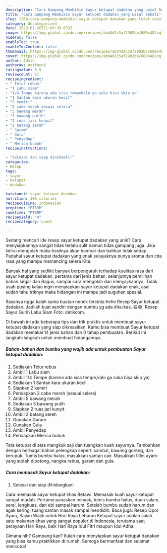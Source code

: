 ```yaml
---
description: "Cara Gampang Membikin Sayur ketupat dadakan yang Lezat Sekali"
title: "Cara Gampang Membikin Sayur ketupat dadakan yang Lezat Sekali"
slug: 1368-cara-gampang-membikin-sayur-ketupat-dadakan-yang-lezat-sekali
category: Uncategorized
date: 2023-01-20T21:09:39.633Z
image: https://img-global.cpcdn.com/recipes/abd4d2c5af2902bb/680x482cq70/sayur-ketupat-dadakan-foto-resep-utama.jpg
hideToc: false
enableToc: true
enableTocContent: false
thumbnail: https://img-global.cpcdn.com/recipes/abd4d2c5af2902bb/680x482cq70/sayur-ketupat-dadakan-foto-resep-utama.jpg
cover: https://img-global.cpcdn.com/recipes/abd4d2c5af2902bb/680x482cq70/sayur-ketupat-dadakan-foto-resep-utama.jpg
author: Admin
authorAv: notfound
ratingvalue: 3.5
reviewcount: 21
recipeingredient:
- " Telur rebus"
- "1 Labu siam"
- "1/4 Tempe karena ada sisa tempekalo ga suka bisa skip ya"
- "1 Santan kara ukuran kecil"
- "2 kemiri"
- "2 cabe merah sesuai selera"
- "5 bawang merah"
- "3 bawang putih"
- "2 ruas jari kunyit"
- "2 batang sereh"
- " Garam"
- " Gula"
- " Penyedap"
- " Merica bubuk"
recipeinstructions:

- "Selesai dan siap dinikmati!"
categories:
- Resep
tags:
- sayur
- ketupat
- dadakan

katakunci: sayur ketupat dadakan 
nutrition: 106 calories
recipecuisine: Indonesian
preptime: "PT33M"
cooktime: "PT60M"
recipeyield: "4"
recipecategory: Lunch

---
```





Sedang mencari ide resep sayur ketupat dadakan yang unik? Cara menyiapkannya sangat tidak terlalu sulit namun tidak gampang juga. Jika keliru mengolah maka hasilnya akan hambar dan bahkan tidak sedap. Padahal sayur ketupat dadakan yang enak selayaknya punya aroma dan cita rasa yang mampu memancing selera Kita.





Banyak hal yang sedikit banyak berpengaruh terhadap kualitas rasa dari sayur ketupat dadakan, pertama dari jenis bahan, selanjutnya pemilihan bahan segar dan Bagus, sampai cara mengolah dan menyajikannya. Tidak usah pusing kalau ingin menyiapkan sayur ketupat dadakan enak,      asal sudah tahu triknya maka hidangan ini mampu jadi suguhan spesial.














Rasanya ngga kalah sama buatan nenek tercinta hehe Resep Sayur ketupat dadakan. Jadilah buat sendiri dengan bumbu yg ada dikulkas. 😆😅. Resep Sayur Gurih Labu Siam Foto: detikcom.






Di bawah ini ada beberapa tips dan trik praktis untuk membuat sayur ketupat dadakan yang siap dikreasikan. Kamu bisa membuat Sayur ketupat dadakan memakai 14 jenis bahan dan 0 tahap pembuatan. Berikut ini langkah-langkah untuk membuat hidangannya.

<!--inarticleads1-->

##### Bahan-bahan dan bumbu yang wajib ada untuk pembuatan Sayur ketupat dadakan:

1. Sediakan  Telur rebus
1. Ambil 1 Labu siam
1. Ambil 1/4 Tempe (karena ada sisa tempe,kalo ga suka bisa skip ya)
1. Sediakan 1 Santan kara ukuran kecil
1. Siapkan 2 kemiri
1. Persiapkan 2 cabe merah (sesuai selera)
1. Ambil 5 bawang merah
1. Sediakan 3 bawang putih
1. Siapkan 2 ruas jari kunyit
1. Ambil 2 batang sereh
1. Gunakan  Garam
1. Gunakan  Gula
1. Ambil  Penyedap
1. Persiapkan  Merica bubuk


Tata ketupat di atas mangkuk saji dan tuangkan kuah sayurnya. Tambahkan dengan berbagai bahan pelengkap seperti sambal, bawang goreng, dan kerupuk. Tumis bumbu halus, masukkan santan cair. Masukkan fillet ayam yang sudah dipotong, nangka rebus, garam dan gula. 

<!--inarticleads2-->

##### Cara memasak Sayur ketupat dadakan:


1. Selesai dan siap dihidangkan!

Cara memasak sayur ketupat khas Betawi. Memasak kuah sayur ketupat sangat mudah. Pertama panaskan minyak, tumis bumbu halus, daun salam, serai, lengkuas, dan ebi sampai harum. Setelah bumbu sudah harum dan agak kering, tuang santan masak sampai mendidih. Baca juga: Resep Opor Ayam, Sajian Wajib untuk Hari Raya Lebaran Ketupat sayur adalah salah satu makanan khas yang sangat populer di Indonesia, terutama saat perayaan Hari Raya, baik Hari Raya Idul Fitri maupun Idul Adha. 

Gimana nih? Gampang kan? Itulah cara menyiapkan sayur ketupat dadakan yang bisa kamu praktikkan di rumah. Semoga bermanfaat dan selamat mencoba!
